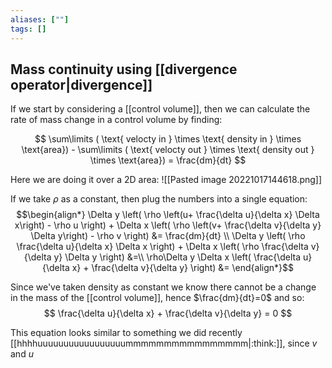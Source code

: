 ```yaml
---
aliases: [""]
tags: []
---
```


## Mass continuity using [[divergence operator|divergence]]

If we start by considering a [[control volume]], then we can calculate the rate of mass change in a control volume by finding:

$$ \sum\limits ( \text{ velocty in } \times \text{ density in } \times \text{area}) - \sum\limits ( \text{ velocty out } \times \text{ density out } \times \text{area}) = \frac{dm}{dt} $$

Here we are doing it over a 2D area:
![[Pasted image 20221017144618.png]]

If we take $\rho$ as a constant, then plug the numbers into a single equation:
$$\begin{align*}
\Delta y \left( \rho \left(u+ \frac{\delta u}{\delta x} \Delta x\right) - \rho u \right) + \Delta x \left( \rho \left(v+ \frac{\delta v}{\delta y} \Delta y\right) - \rho v \right) &= \frac{dm}{dt} \\
\Delta y \left( \rho  \frac{\delta u}{\delta x} \Delta x \right) + \Delta x \left( \rho  \frac{\delta v}{\delta y} \Delta  y \right) &=\\
\rho\Delta y \Delta  x  \left(  \frac{\delta u}{\delta x}  + \frac{\delta v}{\delta y}  \right) &=
\end{align*}$$

Since we've taken density as constant we know there cannot be a change in the mass of the [[control volume]], hence $\frac{dm}{dt}=0$ and so:
$$  \frac{\delta u}{\delta x}  + \frac{\delta v}{\delta y}  = 0 $$

This equation looks similar to something we did recently [[hhhhuuuuuuuuuuuuuuuuummmmmmmmmmmmmmmm|:think:]], since $v$ and $u$
